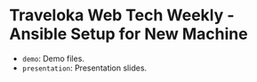 # Traveloka Web Tech Weekly - Ansible Setup for New Machine

- `demo`: Demo files.
- `presentation`: Presentation slides.

